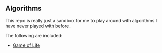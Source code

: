 ## Algorithms

This repo is really just a sandbox for me to play around with algorithms I have never played with before.

The following are included:

* [Game of Life](docs/GameOfLife.md)